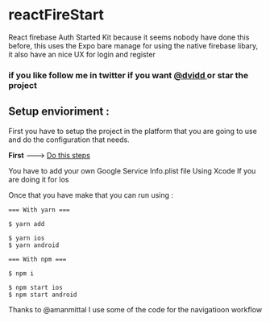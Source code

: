 # reactFireStart


React firebase Auth Started Kit because it seems nobody have done this before, this uses the Expo bare manage for using the native firebase libary, it also have an nice UX for login and register 

### if you like follow me in twitter if you want <a href="twitter.com/dviddb"> @dvidd </a>  or star the project

## Setup envioriment :

First you have to setup the project in the platform that you are going to use and do the configuration that needs.

<b>First</b> ---> <a href="https://rnfirebase.io/"> Do this steps </a>

You have to add your own Google Service Info.plist file Using Xcode If you are doing it for Ios

Once that you have make that you can run using :

```
=== With yarn ===

$ yarn add

$ yarn ios 
$ yarn android

=== With npm ===

$ npm i 

$ npm start ios
$ npm start android

```



Thanks to @amanmittal I use some of the code for the navigatioon workflow
